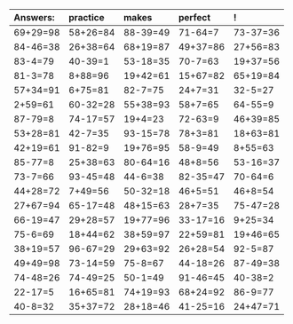 | Answers: | practice | makes | perfect | ! |
| :--- | :--- | :--- | :--- | :--- |
| 69+29=98 | 58+26=84 | 88-39=49 | 71-64=7 | 73-37=36 | 
| 84-46=38 | 26+38=64 | 68+19=87 | 49+37=86 | 27+56=83 | 
| 83-4=79 | 40-39=1 | 53-18=35 | 70-7=63 | 19+37=56 | 
| 81-3=78 | 8+88=96 | 19+42=61 | 15+67=82 | 65+19=84 | 
| 57+34=91 | 6+75=81 | 82-7=75 | 24+7=31 | 32-5=27 | 
| 2+59=61 | 60-32=28 | 55+38=93 | 58+7=65 | 64-55=9 | 
| 87-79=8 | 74-17=57 | 19+4=23 | 72-63=9 | 46+39=85 | 
| 53+28=81 | 42-7=35 | 93-15=78 | 78+3=81 | 18+63=81 | 
| 42+19=61 | 91-82=9 | 19+76=95 | 58-9=49 | 8+55=63 | 
| 85-77=8 | 25+38=63 | 80-64=16 | 48+8=56 | 53-16=37 | 
| 73-7=66 | 93-45=48 | 44-6=38 | 82-35=47 | 70-64=6 | 
| 44+28=72 | 7+49=56 | 50-32=18 | 46+5=51 | 46+8=54 | 
| 27+67=94 | 65-17=48 | 48+15=63 | 28+7=35 | 75-47=28 | 
| 66-19=47 | 29+28=57 | 19+77=96 | 33-17=16 | 9+25=34 | 
| 75-6=69 | 18+44=62 | 38+59=97 | 22+59=81 | 19+46=65 | 
| 38+19=57 | 96-67=29 | 29+63=92 | 26+28=54 | 92-5=87 | 
| 49+49=98 | 73-14=59 | 75-8=67 | 44-18=26 | 87-49=38 | 
| 74-48=26 | 74-49=25 | 50-1=49 | 91-46=45 | 40-38=2 | 
| 22-17=5 | 16+65=81 | 74+19=93 | 68+24=92 | 86-9=77 | 
| 40-8=32 | 35+37=72 | 28+18=46 | 41-25=16 | 24+47=71 | 
